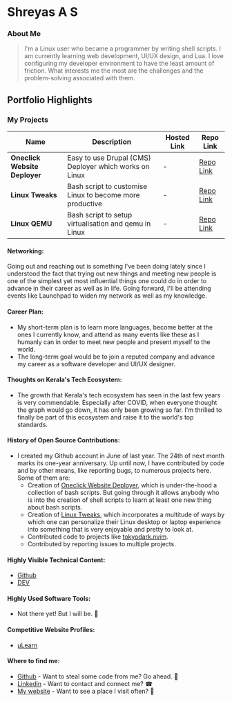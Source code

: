 # Shreyas A S

### About Me

> I'm a Linux user who became a programmer by writing shell scripts. I am currently learning web development, UI/UX design, and Lua. I love configuring my developer environment to have the least amount of friction. What interests me the most are the challenges and the problem-solving associated with them.


## Portfolio Highlights

### My Projects

| Name                | Description                                                               | Hosted Link                              | Repo Link                                                      |
|---------------------|---------------------------------------------------------------------------|------------------------------------------|----------------------------------------------------------------|
| **Oneclick Website Deployer**  | Easy to use Drupal (CMS) Deployer which works on Linux                                        | -    | [Repo Link](https://github.com/shreyas-a-s/oneclick-website-deployer)             |
| **Linux Tweaks**  |                       Bash script to customise Linux to become more productive             | -    | [Repo Link](https://github.com/shreyas-a-s/linux-tweaks)             |
| **Linux QEMU**  |                       Bash script to setup virtualisation and qemu in Linux            | -    | [Repo Link](https://github.com/shreyas-a-s/linux-qemu)             |

#### Networking:
Going out and reaching out is something I've been doing lately since I understood the fact that trying out new things and meeting new people is one of the simplest yet most influential things one could do in order to advance in their career as well as in life. Going forward, I'll be attending events like Launchpad to widen my network as well as my knowledge.

#### Career Plan:

- My short-term plan is to learn more languages, become better at the ones I currently know, and attend as many events like these as I humanly can in order to meet new people and present myself to the world.
- The long-term goal would be to join a reputed company and advance my career as a software developer and UI/UX designer.

#### Thoughts on Kerala's Tech Ecosystem:

- The growth that Kerala's tech ecosystem has seen in the last few years is very commendable. Especially after COVID, when everyone thought the graph would go down, it has only been growing so far. I'm thrilled to finally be part of this ecosystem and raise it to the world's top standards.

#### History of Open Source Contributions:

- I created my Github account in June of last year. The 24th of next month marks its one-year anniversary. Up until now, I have contributed by code and by other means, like reporting bugs, to numerous projects here. Some of them are:
  - Creation of [Oneclick Website Deployer](https://github.com/shreyas-a-s/oneclick-website-deployer), which is under-the-hood a collection of bash scripts. But going through it allows anybody who is into the creation of shell scripts to learn at least one new thing about bash scripts.
  - Creation of [Linux Tweaks](https://github.com/shreyas-a-s/linux-tweaks), which incorporates a multitude of ways by which one can personalize their Linux desktop or laptop experience into something that is very enjoyable and pretty to look at.
  - Contributed code to projects like [tokyodark.nvim](https://github.com/tiagovla/tokyodark.nvim/).
  - Contributed by reporting issues to multiple projects.

#### Highly Visible Technical Content:

- [Github](https://github.com/shreyas-a-s)
- [DEV](https://dev.to/shreyas-a-s)

#### Highly Used Software Tools:

- Not there yet! But I will be. 🎯

#### Competitive Website Profiles:

- [μLearn](https://app.mulearn.org/profile/shreyasas@mulearn)

#### Where to find me:

- [Github](https://github.com/shreyas-a-s) - Want to steal some code from me? Go ahead. 🚀
- [Linkedin](https://linkedin.com/in/shreyas-a-s) - Want to contact and connect me? ☎
- [My website](https://shreyas-a-s.github.io/) - Want to see a place I visit often? 🔖
